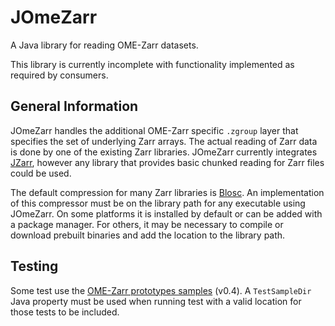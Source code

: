 # JOmeZarr

A Java library for reading OME-Zarr datasets.

This library is currently incomplete with functionality implemented as required by consumers.

## General Information

JOmeZarr handles the additional OME-Zarr specific `.zgroup` layer that specifies the set of underlying Zarr arrays.  The actual reading of Zarr data is done by one of the existing Zarr libraries.  JOmeZarr currently integrates [JZarr](https://github.com/bcdev/jzarr), however any library that provides basic chunked reading for Zarr files could be used.

The default compression for many Zarr libraries is [Blosc](https://github.com/Blosc).  An implementation of this compressor must be on the library path for any executable using JOmeZarr.  On some platforms it is installed by default or can be added with a package manager.  For others, it may be necessary to compile or download prebuilt binaries and add the location to the library path.

## Testing
Some test use the [OME-Zarr prototypes samples](https://github.com/ome/ome-ngff-prototypes) (v0.4).  A `TestSampleDir` Java property must be used when running test with a valid location for those tests to be included.